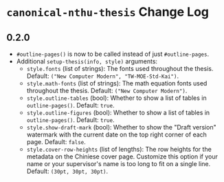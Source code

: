 # `canonical-nthu-thesis` Change Log

## 0.2.0

- `#outline-pages()` is now to be called instead of just `#outline-pages`.
- Additional `setup-thesis(info, style)` arguments:
  - `style.fonts` (list of strings): The fonts used throughout the thesis.  Default: `("New Computer Modern", "TW-MOE-Std-Kai")`.
  - `style.math-fonts` (list of strings): The math equation fonts used throughout the thesis.  Default: `("New Computer Modern")`.
  - `style.outline-tables` (bool): Whether to show a list of tables in `outline-pages()`.  Default: `true`.
  - `style.outline-figures` (bool): Whether to show a list of tables in `outline-pages()`.  Default: `true`.
  - `style.show-draft-mark` (bool): Whether to show the "Draft version" watermark with the current date on the top right corner of each page.  Default: `false`.
  - `style.cover-row-heights` (list of lengths): The row heights for the metadata on the Chiniese cover page.  Customize this option if your name or your supervisor's name is too long to fit on a single line.  Default: `(30pt, 30pt, 30pt)`.
